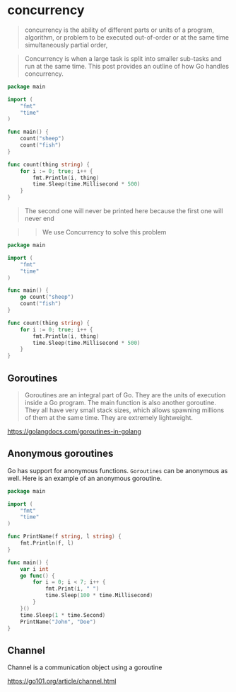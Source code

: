 # concurrency

> concurrency is the ability of different parts or units of a program, algorithm, or problem to be executed out-of-order or at the same time simultaneously partial order,

> Concurrency is when a large task is split into smaller sub-tasks and run at the same time. This post provides an outline of how Go handles concurrency.

```go
package main

import (
	"fmt"
	"time"
)

func main() {
	count("sheep")
	count("fish")
}

func count(thing string) {
	for i := 0; true; i++ {
		fmt.Println(i, thing)
		time.Sleep(time.Millisecond * 500)
	}
}

```

> The second one will never be printed here because the first one will never end

> > We use Concurrency to solve this problem

```go
package main

import (
	"fmt"
	"time"
)

func main() {
	go count("sheep")
	count("fish")
}

func count(thing string) {
	for i := 0; true; i++ {
		fmt.Println(i, thing)
		time.Sleep(time.Millisecond * 500)
	}
}

```

## Goroutines

> Goroutines are an integral part of Go. They are the units of execution inside a Go program. The main function is also another goroutine. They all have very small stack sizes, which allows spawning millions of them at the same time. They are extremely lightweight.

https://golangdocs.com/goroutines-in-golang

## Anonymous goroutines

Go has support for anonymous functions. `Goroutines` can be anonymous as well. Here is an example of an anonymous goroutine.

```go
package main

import (
    "fmt"
    "time"
)

func PrintName(f string, l string) {
    fmt.Println(f, l)
}

func main() {
    var i int
    go func() {
        for i = 0; i < 7; i++ {
            fmt.Print(i, " ")
            time.Sleep(100 * time.Millisecond)
        }
    }()
    time.Sleep(1 * time.Second)
    PrintName("John", "Doe")
}
```

## Channel

Channel is a communication object using a goroutine

https://go101.org/article/channel.html
